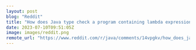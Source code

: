 ```yaml
---
layout: post
blog: "Reddit"
title: "How does Java type check a program containing lambda expressions and default methods?"
date: 2023-07-10T09:51:05Z
image: images/reddit.png
remote_url: "https://www.reddit.com/r/java/comments/14vpgkv/how_does_java_type_check_a_program_containing/"
---
```

